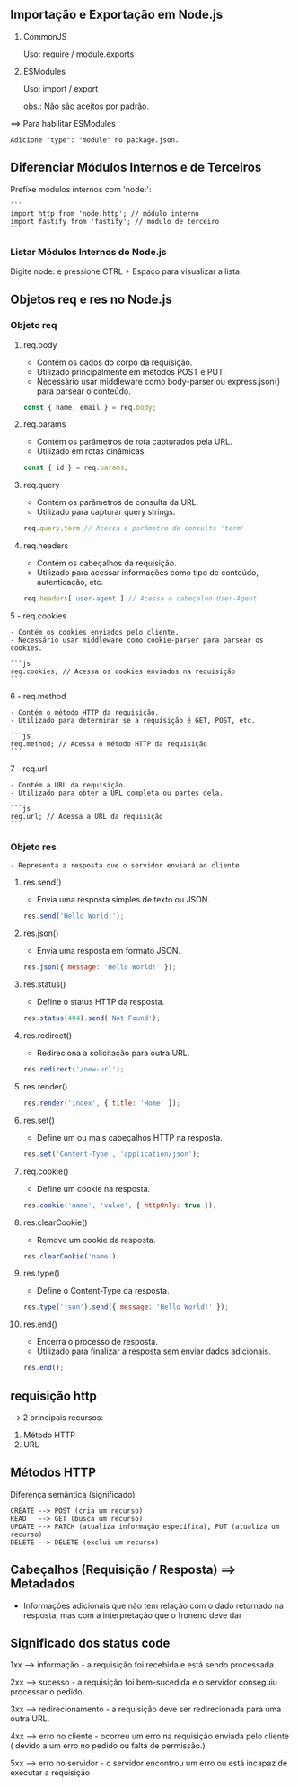 ## Importação e Exportação em Node.js

1. CommonJS

    Uso: require / module.exports

2. ESModules

    Uso: import / export

    obs.: Não são aceitos por padrão.

==> Para habilitar ESModules

    Adicione "type": "module" no package.json.

## Diferenciar Módulos Internos e de Terceiros

Prefixe módulos internos com 'node:':

    ```
    import http from 'node:http'; // módulo interno
    import fastify from 'fastify'; // módulo de terceiro
    ```

### Listar Módulos Internos do Node.js

Digite node: e pressione CTRL + Espaço para visualizar a lista.

## Objetos req e res no Node.js

### Objeto req

1. req.body

    - Contém os dados do corpo da requisição.
    - Utilizado principalmente em métodos POST e PUT.
    - Necessário usar middleware como body-parser ou express.json() para parsear o conteúdo.

    ```js
    const { name, email } = req.body;
    ```

2. req.params

    - Contém os parâmetros de rota capturados pela URL.
    - Utilizado em rotas dinâmicas.

    ```js
    const { id } = req.params;
    ```

3. req.query

    - Contém os parâmetros de consulta da URL.
    - Utilizado para capturar query strings.

    ```js
    req.query.term // Acessa o parâmetro de consulta 'term'
    ```

4. req.headers

    - Contém os cabeçalhos da requisição.
    - Utilizado para acessar informações como tipo de conteúdo, autenticação, etc.

    ```js
    req.headers['user-agent'] // Acessa o cabeçalho User-Agent
    ```

5 - req.cookies

    - Contém os cookies enviados pelo cliente.
    - Necessário usar middleware como cookie-parser para parsear os cookies.

    ```js
    req.cookies; // Acessa os cookies enviados na requisição
    ```

6 - req.method

    - Contém o método HTTP da requisição.
    - Utilizado para determinar se a requisição é GET, POST, etc.

    ```js
    req.method; // Acessa o método HTTP da requisição
    ```

7 - req.url

    - Contém a URL da requisição.
    - Utilizado para obter a URL completa ou partes dela.

    ```js
    req.url; // Acessa a URL da requisição
    ```

### Objeto res

    - Representa a resposta que o servidor enviará ao cliente.

1. res.send()

    - Envia uma resposta simples de texto ou JSON.

    ```js
    res.send('Hello World!');
    ```

2. res.json()

    - Envia uma resposta em formato JSON.

    ```js
    res.json({ message: 'Hello World!' });
    ```
3. res.status()

    - Define o status HTTP da resposta.

    ```js
    res.status(404).send('Not Found');
    ```

4. res.redirect()

    - Redireciona a solicitação para outra URL.

    ```js
    res.redirect('/new-url');
    ```

5. res.render()

    ```js
    res.render('index', { title: 'Home' });
    ```

6. res.set()

    - Define um ou mais cabeçalhos HTTP na resposta.

    ```js
    res.set('Content-Type', 'application/json');
    ```

7. req.cookie()

    - Define um cookie na resposta.

    ```js
    res.cookie('name', 'value', { httpOnly: true });
    ```

8. res.clearCookie()

    - Remove um cookie da resposta.

    ```js
    res.clearCookie('name');
    ```

9. res.type()

    - Define o Content-Type da resposta.

    ```js
    res.type('json').send({ message: 'Hello World!' });
    ```

10. res.end()

    - Encerra o processo de resposta.
    - Utilizado para finalizar a resposta sem enviar dados adicionais.

    ```js
    res.end();
    ```

## requisição http

--> 2 principais recursos:

1. Método HTTP
2. URL


## Métodos HTTP

Diferença semântica (significado)

    CREATE --> POST (cria um recurso)
    READ   --> GET (busca um recurso)
    UPDATE --> PATCH (atualiza informação específica), PUT (atualiza um recurso)
    DELETE --> DELETE (exclui um recurso)

## Cabeçalhos (Requisição / Resposta) ==> Metadados

- Informações adicionais que não tem relação com o dado retornado na resposta, mas com a interpretação que o fronend deve dar

## Significado dos status code

1xx --> informação - a requisição foi recebida e está sendo processada.

2xx --> sucesso - a requisição foi bem-sucedida e o servidor conseguiu processar o pedido.

3xx --> redirecionamento - a requisição deve ser redirecionada para uma outra URL.

4xx --> erro no cliente - ocorreu um erro na requisição enviada pelo cliente ( devido a um erro no pedido ou falta de permissão.)

5xx --> erro no servidor - o servidor encontrou um erro ou está incapaz de executar a requisição
